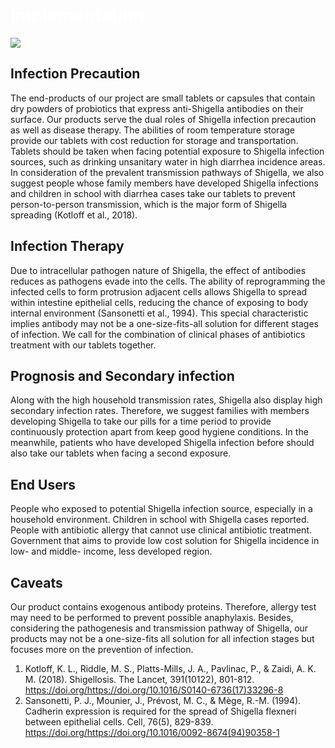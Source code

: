 

<div class="flex justify-center items-center">
    <h1 class="absolute" style="z-index: 100;"><span style="color:white">Implementation</span></h1>
    <img src="https://static.igem.wiki/teams/4161/wiki/wet-lab-for-bg.png" />
</div>


## Infection Precaution

The end-products of our project are small tablets or capsules that contain dry
powders of probiotics that express anti-Shigella antibodies on their surface.
Our products serve the dual roles of Shigella infection precaution as well as
disease therapy. The abilities of room temperature storage provide our tablets
with cost reduction for storage and transportation. Tablets should be taken
when facing potential exposure to Shigella infection sources, such as drinking
unsanitary water in high diarrhea incidence areas. In consideration of the
prevalent transmission pathways of Shigella, we also suggest people whose
family members have developed Shigella infections and children in school with
diarrhea cases take our tablets to prevent person-to-person transmission, which
is the major form of Shigella spreading (Kotloff et al., 2018).

## Infection Therapy

Due to intracellular pathogen nature of Shigella, the effect of antibodies
reduces as pathogens evade into the cells. The ability of reprogramming the
infected cells to form protrusion adjacent cells allows Shigella to spread
within intestine epithelial cells, reducing the chance of exposing to body
internal environment (Sansonetti et al., 1994). This special characteristic
implies antibody may not be a one-size-fits-all solution for different stages
of infection. We call for the combination of clinical phases of antibiotics
treatment with our tablets together.

## Prognosis and Secondary infection

Along with the high household transmission rates, Shigella also display high
secondary infection rates. Therefore, we suggest families with members
developing Shigella to take our pills for a time period to provide continuously
protection apart from keep good hygiene conditions. In the meanwhile, patients
who have developed Shigella infection before should also take our tablets when
facing a second exposure.

## End Users

People who exposed to potential Shigella infection source, especially in a
household environment.
Children in school with Shigella cases reported.
People with antibiotic allergy that cannot use clinical antibiotic treatment.
Government that aims to provide low cost solution for Shigella incidence in
low- and middle- income, less developed region.

## Caveats

Our product contains exogenous antibody proteins. Therefore, allergy test may
need to be performed to prevent possible anaphylaxis. Besides, considering the
pathogenesis and transmission pathway of Shigella, our products may not be a
one-size-fits all solution for all infection stages but focuses more on the
prevention of infection.


1. Kotloff, K. L., Riddle, M. S., Platts-Mills, J. A., Pavlinac, P., & Zaidi, A. K. M. (2018). Shigellosis. The Lancet, 391(10122), 801-812. https://doi.org/https://doi.org/10.1016/S0140-6736(17)33296-8 
2. Sansonetti, P. J., Mounier, J., Prévost, M. C., & Mège, R.-M. (1994). Cadherin expression is required for the spread of Shigella flexneri between epithelial cells. Cell, 76(5), 829-839. https://doi.org/https://doi.org/10.1016/0092-8674(94)90358-1 
